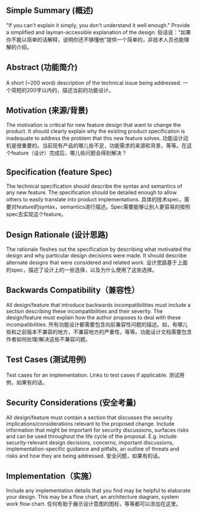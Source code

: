 <!--着重借鉴了FIP的模版：[这里](https://raw.githubusercontent.com/filecoin-project/FIPs/master/templates/template_FTP.md)-->

## Simple Summary (概述)
<!--"If you can't explain it simply, you don't understand it well enough." Provide a simplified and layman-accessible explanation of the design.-->
<!--俗话说："如果你不能以简单的话解释，说明你还不够懂他"提供一个简单的，非技术人员也能理解的介绍。-->
"If you can't explain it simply, you don't understand it well enough." Provide a simplified and layman-accessible explanation of the design.
俗话说："如果你不能以简单的话解释，说明你还不够懂他"提供一个简单的，非技术人员也能理解的介绍。

## Abstract (功能简介)
<!--A short (~200 word) description of the technical issue being addressed.-->
<!--一个简短的200字以内的，描述当前的功能设计。-->
A short (~200 word) description of the technical issue being addressed.
一个简短的200字以内的，描述当前的功能设计。

## Motivation (来源/背景)
<!--The motivation is critical for new feature design that want to change the product. It should clearly explain why the existing product specification is inadequate to address the problem that this new feature solves.-->
<!--功能设计动机是很重要的。当前现有产品的哪儿些不足，功能需求的来源和背景，等等。在这个feature（设计）完成后，哪儿些问题会得到解决？-->
The motivation is critical for new feature design that want to change the product. It should clearly explain why the existing product specification is inadequate to address the problem that this new feature solves.
功能设计动机是很重要的。当前现有产品的哪儿些不足，功能需求的来源和背景，等等。在这个feature（设计）完成后，哪儿些问题会得到解决？

## Specification (feature Spec)
<!--The technical specification should describe the syntax and semantics of any new feature. The specification should be detailed enough to allow others to easily translate into product implementations. -->
<!--具体的技术spec，需要对feature的syntax，semantics进行描述。Spec需要能够让别人更容易的按照spec去实现这个feature。-->
The technical specification should describe the syntax and semantics of any new feature. The specification should be detailed enough to allow others to easily translate into product implementations.
具体的技术spec，需要对feature的syntax，semantics进行描述。Spec需要能够让别人更容易的按照spec去实现这个feature。

## Design Rationale (设计思路)
<!--The rationale fleshes out the specification by describing what motivated the design and why particular design decisions were made. It should describe alternate designs that were considered and related work. -->
<!--设计思路基于上面的spec，描述了设计上的一些选择，以及为什么使用了这些选择。-->
The rationale fleshes out the specification by describing what motivated the design and why particular design decisions were made. It should describe alternate designs that were considered and related work.
设计思路基于上面的spec，描述了设计上的一些选择，以及为什么使用了这些选择。

## Backwards Compatibility（兼容性）
<!--All design/feature that introduce backwards incompatibilities must include a section describing these incompatibilities and their severity. The design/feature must explain how the author proposes to deal with these incompatibilities.-->
<!--所有功能设计都需要包含向前兼容性问题的描述。如，有哪儿些和之前版本不兼容的地方，不兼容地方的严重性，等等。功能设计文档需要包含作者如何处理/解决这些不兼容问题。-->
All design/feature that introduce backwards incompatibilities must include a section describing these incompatibilities and their severity. The design/feature must explain how the author proposes to deal with these incompatibilities.
所有功能设计都需要包含向前兼容性问题的描述。如，有哪儿些和之前版本不兼容的地方，不兼容地方的严重性，等等。功能设计文档需要包含作者如何处理/解决这些不兼容问题。

## Test Cases (测试用例)
<!--Test cases for an implementation. Links to test cases if applicable.-->
<!--测试用例，如果有的话。-->
Test cases for an implementation. Links to test cases if applicable.
测试用例，如果有的话。

## Security Considerations (安全考量)
<!--All design/feature must contain a section that discusses the security implications/considerations relevant to the proposed change. Include information that might be important for security discussions, surfaces risks and can be used throughout the life cycle of the proposal. E.g. include security-relevant design decisions, concerns, important discussions, implementation-specific guidance and pitfalls, an outline of threats and risks and how they are being addressed.-->
<!--安全问题，如果有的话。-->
All design/feature must contain a section that discusses the security implications/considerations relevant to the proposed change. Include information that might be important for security discussions, surfaces risks and can be used throughout the life cycle of the proposal. E.g. include security-relevant design decisions, concerns, important discussions, implementation-specific guidance and pitfalls, an outline of threats and risks and how they are being addressed.
安全问题，如果有的话。

## Implementation（实施）
<!--Include any implementation details that you find may be helpful to elaborate your design. This may be a flow chart, an architecture diagram, system work flow chart.-->
<!--任何有助于展示设计意图的图标，等等都可以添加在这里。-->
Include any implementation details that you find may be helpful to elaborate your design. This may be a flow chart, an architecture diagram, system work flow chart.
任何有助于展示设计意图的图标，等等都可以添加在这里。